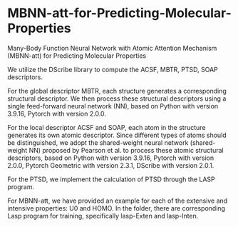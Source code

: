 # MBNN-att-for-Predicting-Molecular-Properties
Many-Body Function Neural Network with Atomic Attention Mechanism (MBNN-att) for Predicting Molecular Properties

We utilize the DScribe library to compute the ACSF, MBTR, PTSD, SOAP descriptors. 

For the global descriptor MBTR, each structure generates a corresponding structural descriptor. We then process these structural descriptors using a single feed-forward neural network (NN), based on Python with version 3.9.16, Pytorch with version 2.0.0.

For the local descriptor ACSF and SOAP, each atom in the structure generates its own atomic descriptor. Since different types of atoms should be distinguished, we adopt the shared-weight neural network (shared-weight NN) proposed by Pearson et al. to process these atomic structural descriptors, based on Python with version 3.9.16, Pytorch with version 2.0.0, Pytorch Geometric with version 2.3.1, DScribe with version 2.0.1.

For the PTSD, we implement the calculation of PTSD through the LASP program.

For MBNN-att, we have provided an example for each of the extensive and intensive properties: U0 and HOMO. In the folder, there are corresponding Lasp program for training, specifically lasp-Exten and lasp-Inten.
